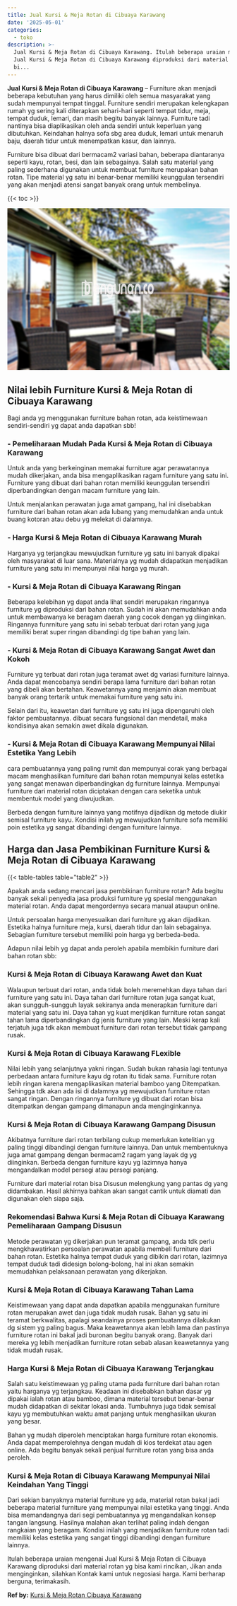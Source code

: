 ```yaml
---
title: Jual Kursi & Meja Rotan di Cibuaya Karawang
date: '2025-05-01'
categories:
  - toko
description: >-
  Jual Kursi & Meja Rotan di Cibuaya Karawang. Itulah beberapa uraian mengenai
  Jual Kursi & Meja Rotan di Cibuaya Karawang diproduksi dari material rotan yg
  bi...
---
```


**Jual Kursi & Meja Rotan di Cibuaya Karawang** – Furniture akan menjadi beberapa kebutuhan yang harus dimiliki oleh semua masyarakat yang sudah mempunyai tempat tinggal. Furniture sendiri merupakan kelengkapan rumah yg sering kali diterapkan sehari-hari seperti tempat tidur, meja, tempat duduk, lemari, dan masih begitu banyak lainnya. Furniture tadi nantinya bisa diaplikasikan oleh anda sendiri untuk keperluan yang dibutuhkan. Keindahan halnya sofa sbg area duduk, lemari untuk menaruh baju, daerah tidur untuk menempatkan kasur, dan lainnya.

Furniture bisa dibuat dari bermacam2 variasi bahan, beberapa diantaranya seperti kayu, rotan, besi, dan lain sebagainya. Salah satu material yang paling sederhana digunakan untuk membuat furniture merupakan bahan rotan. Tipe material yg satu ini benar-benar memiliki keunggulan tersendiri yang akan menjadi atensi sangat banyak orang untuk membelinya.

{{< toc >}}

![Jual Kursi & Meja Rotan di Cibuaya Karawang](/images/kursi-meja-rotan-murah35.png)

## Nilai lebih Furniture Kursi & Meja Rotan di Cibuaya Karawang

Bagi anda yg menggunakan furniture bahan rotan, ada keistimewaan sendiri-sendiri yg dapat anda dapatkan sbb!

### \- Pemeliharaan Mudah Pada Kursi & Meja Rotan di Cibuaya Karawang

Untuk anda yang berkeinginan memakai furniture agar perawatannya mudah dikerjakan, anda bisa mengaplikasikan ragam furniture yang satu ini. Furniture yang dibuat dari bahan rotan memiliki keunggulan tersendiri diperbandingkan dengan macam furniture yang lain.

Untuk menjalankan perawatan juga amat gampang, hal ini disebabkan furniture dari bahan rotan akan ada lubang yang memudahkan anda untuk buang kotoran atau debu yg melekat di dalamnya.

### \- Harga Kursi & Meja Rotan di Cibuaya Karawang Murah

Harganya yg terjangkau mewujudkan furniture yg satu ini banyak dipakai oleh masyarakat di luar sana. Materialnya yg mudah didapatkan menjadikan furniture yang satu ini mempunyai nilai harga yg murah.

### \- Kursi & Meja Rotan di Cibuaya Karawang Ringan

Beberapa kelebihan yg dapat anda lihat sendiri merupakan ringannya furniture yg diproduksi dari bahan rotan. Sudah ini akan memudahkan anda untuk membawanya ke beragam daerah yang cocok dengan yg diinginkan. Ringannya funrniture yang satu ini sebab terbuat dari rotan yang juga memiliki berat super ringan dibandingi dg tipe bahan yang lain.

### \- Kursi & Meja Rotan di Cibuaya Karawang Sangat Awet dan Kokoh

Furniture yg terbuat dari rotan juga teramat awet dg variasi furniture lainnya. Anda dapat mencobanya sendiri berapa lama furniture dari bahan rotan yang dibeli akan bertahan. Keawetannya yang menjamin akan membuat banyak orang tertarik untuk memakai furniture yang satu ini.

Selain dari itu, keawetan dari furniture yg satu ini juga dipengaruhi oleh faktor pembuatannya. dibuat secara fungsional dan mendetail, maka kondisinya akan semakin awet dikala digunakan.

### \- Kursi & Meja Rotan di Cibuaya Karawang Mempunyai Nilai Estetika Yang Lebih

cara pembuatannya yang paling rumit dan mempunyai corak yang berbagai macam menghasilkan furniture dari bahan rotan mempunyai kelas estetika yang sangat menawan diperbandingkan dg furniture lainnya. Mempunyai furniture dari material rotan diciptakan dengan cara seketika untuk membentuk model yang diwujudkan.

Berbeda dengan furniture lainnya yang motifnya dijadikan dg metode diukir semisal furniture kayu. Kondisi inilah yg mewujudkan furniture sofa memiliki poin estetika yg sangat dibandingi dengan furniture lainnya.

## Harga dan Jasa Pembikinan Furniture Kursi & Meja Rotan di Cibuaya Karawang

{{< table-tables table="table2" >}}

Apakah anda sedang mencari jasa pembikinan furniture rotan? Ada begitu banyak sekali penyedia jasa produksi furniture yg spesial menggunakan material rotan. Anda dapat mengordernya secara manual ataupun online.

Untuk persoalan harga menyesuaikan dari furniture yg akan dijadikan. Estetika halnya furniture meja, kursi, daerah tidur dan lain sebagainya. Sebagian furniture tersebut memiliki poin harga yg berbeda-beda.

Adapun nilai lebih yg dapat anda peroleh apabila membikin furniture dari bahan rotan sbb:

### Kursi & Meja Rotan di Cibuaya Karawang Awet dan Kuat

Walaupun terbuat dari rotan, anda tidak boleh meremehkan daya tahan dari furniture yang satu ini. Daya tahan dari furniture rotan juga sangat kuat, akan sungguh-sungguh layak sekiranya anda menerapkan furniture dari material yang satu ini. Daya tahan yg kuat menjdikan furniture rotan sangat tahan lama diperbandingkan dg jenis furniture yang lain. Meski kerap kali terjatuh juga tdk akan membuat furniture dari rotan tersebut tidak gampang rusak.

### Kursi & Meja Rotan di Cibuaya Karawang FLexible

Nilai lebih yang selanjutnya yakni ringan. Sudah bukan rahasia lagi tentunya perbedaan antara furniture kayu dg rotan itu tidak sama. Furniture rotan lebih ringan karena mengaplikasikan material bamboo yang Ditempatkan. Sehingga tdk akan ada isi di dalamnya yg mewujudkan furniture rotan sangat ringan. Dengan ringannya furniture yg dibuat dari rotan bisa ditempatkan dengan gampang dimanapun anda menginginkannya.

### Kursi & Meja Rotan di Cibuaya Karawang Gampang Disusun

Akibatnya furniture dari rotan terbilang cukup memerlukan ketelitian yg paling tinggi dibandingi dengan furniture lainnya. Dan untuk membentuknya juga amat gampang dengan bermacam2 ragam yang layak dg yg diinginkan. Berbeda dengan furniture kayu yg lazimnya hanya mengandalkan model persegi atau persegi panjang.

Furniture dari material rotan bisa Disusun melengkung yang pantas dg yang didambakan. Hasil akhirnya bahkan akan sangat cantik untuk diamati dan digunakan oleh siapa saja.

### Rekomendasi Bahwa Kursi & Meja Rotan di Cibuaya Karawang Pemeliharaan Gampang Disusun

Metode perawatan yg dikerjakan pun teramat gampang, anda tdk perlu mengkhawatirkan persoalan perawatan apabila membeli furniture dari bahan rotan. Estetika halnya tempat duduk yang dibikin dari rotan, lazimnya tempat duduk tadi didesign bolong-bolong, hal ini akan semakin memudahkan pelaksanaan perawatan yang dikerjakan.

### Kursi & Meja Rotan di Cibuaya Karawang Tahan Lama

Keistimewaan yang dapat anda dapatkan apabila menggunakan furniture rotan merupakan awet dan juga tidak mudah rusak. Bahan yg satu ini teramat berkwalitas, apalagi seandainya proses pembuatannya dilakukan dg sistem yg paling bagus. Maka keawetannya akan lebih lama dan pastinya furniture rotan ini bakal jadi buronan begitu banyak orang. Banyak dari mereka yg lebih menjadikan furniture rotan sebab alasan keawetannya yang tidak mudah rusak.

### Harga Kursi & Meja Rotan di Cibuaya Karawang Terjangkau

Salah satu keistimewaan yg paling utama pada furniture dari bahan rotan yaitu harganya yg terjangkau. Keadaan ini disebabkan bahan dasar yg dipakai ialah rotan atau bamboo, dimana material tersebut benar-benar mudah didapatkan di sekitar lokasi anda. Tumbuhnya juga tidak semisal kayu yg membutuhkan waktu amat panjang untuk menghasilkan ukuran yang besar.

Bahan yg mudah diperoleh menciptakan harga furniture rotan ekonomis. Anda dapat memperolehnya dengan mudah di kios terdekat atau agen online. Ada begitu banyak sekali penjual furniture rotan yang bisa anda peroleh.

### Kursi & Meja Rotan di Cibuaya Karawang Mempunyai Nilai Keindahan Yang Tinggi

Dari sekian banyaknya material furniture yg ada, material rotan bakal jadi beberapa material furniture yang mempunyai nilai estetika yang tinggi. Anda bisa memandangnya dari segi pembuatannya yg mengandalkan konsep tangan langsung. Hasilnya malahan akan terlihat paling indah dengan rangkaian yang beragam. Kondisi inilah yang menjadikan furniture rotan tadi memiliki kelas estetika yang sangat tinggi dibandingi dengan furniture lainnya.

Itulah beberapa uraian mengenai Jual Kursi & Meja Rotan di Cibuaya Karawang diproduksi dari material rotan yg bisa kami rincikan, Jikan anda menginginkan, silahkan Kontak kami untuk negosiasi harga. Kami berharap berguna, terimakasih.

**Ref by:** [Kursi & Meja Rotan Cibuaya Karawang](https://id.wikipedia.org/wiki/Kursi)
